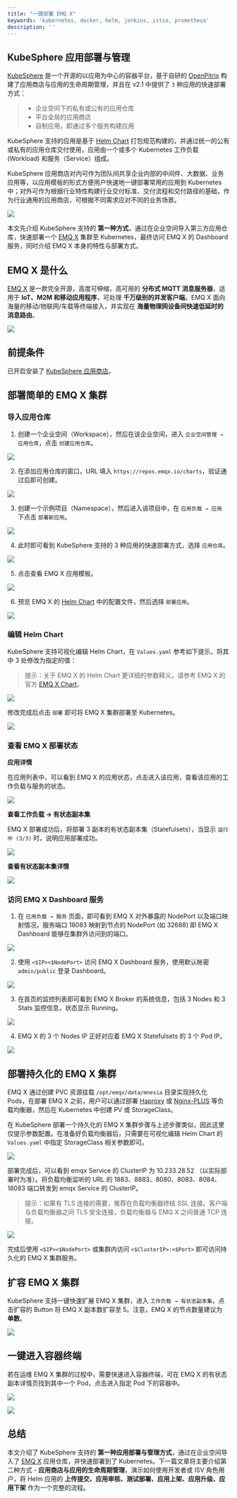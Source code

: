 ```yaml
---
title: "一键部署 EMQ X"
keywords: 'kubernetes, docker, helm, jenkins, istio, prometheus'
description: ''
---
```



## KubeSphere 应用部署与管理

[KubeSphere](https://github.com/kubesphere/kubesphere) 是一个开源的以应用为中心的容器平台，基于自研的 [OpenPitrix](https://openpitrix.io) 构建了应用商店与应用的生命周期管理，并且在 v2.1 中提供了 `3` 种应用的快速部署方式：

> - 企业空间下的私有或公有的应用仓库
> - 平台全局的应用商店
> - 自制应用，即通过多个服务构建应用

KubeSphere 支持的应用是基于 [Helm Chart](https://docs.helm.sh/using_helm) 打包规范构建的，并通过统一的公有或私有的应用仓库交付使用，应用由一个或多个 Kubernetes 工作负载 (Workload) 和服务（Service）组成。

KubeSphere 应用商店对内可作为团队间共享企业内部的中间件、大数据、业务应用等，以应用模板的形式方便用户快速地一键部署常用的应用到 Kubernetes 中；对外可作为根据行业特性构建行业交付标准、交付流程和交付路径的基础，作为行业通用的应用商店，可根据不同需求应对不同的业务场景。

![](https://pek3b.qingstor.com/kubesphere-docs/png/20191025011318.png)

本文先介绍 KubeSphere 支持的 **第一种方式**，通过在企业空间导入第三方应用仓库，快速部署一个 [EMQ X](https://www.emqx.io) 集群至 Kubernetes，最终访问 EMQ X 的 Dashboard 服务，同时介绍 EMQ X 本身的特性与部署方式。

## EMQ X 是什么

[EMQ X](https://github.com/emqx/emqx) 是一款完全开源，高度可伸缩，高可用的 **分布式 MQTT 消息服务器**，适用于 **IoT、M2M 和移动应用程序**，可处理 **千万级别的并发客户端**。EMQ X 面向海量的移动/物联网/车载等终端接入，并实现在 **海量物理网设备间快速低延时的消息路由**。

![](https://pek3b.qingstor.com/kubesphere-docs/png/20191025004214.png)

## 前提条件

已开启安装了 [KubeSphere 应用商店](../../installation/install-openpitrix)。

## 部署简单的 EMQ X 集群

### 导入应用仓库

1. 创建一个企业空间（Workspace），然后在该企业空间，进入 `企业空间管理 → 应用仓库`，点击 `创建应用仓库`。

![](https://pek3b.qingstor.com/kubesphere-docs/png/20191025004747.png)

2. 在添加应用仓库的窗口，URL 填入 `https://repos.emqx.io/charts`，验证通过后即可创建。

![](https://pek3b.qingstor.com/kubesphere-docs/png/20191025004847.png)

3. 创建一个示例项目（Namespace），然后进入该项目中，在 `应用负载 → 应用` 下点击 `部署新应用`。

![](https://pek3b.qingstor.com/kubesphere-docs/png/20191025005210.png)

4. 此时即可看到 KubeSphere 支持的 3 种应用的快速部署方式，选择 `应用仓库`。

![](https://pek3b.qingstor.com/kubesphere-docs/png/20191025005223.png)

5. 点击查看 EMQ X 应用模板。

![](https://pek3b.qingstor.com/kubesphere-docs/png/20191025005341.png)

6. 预览 EMQ X 的 [Helm Chart](https://github.com/emqx/emqx-chart) 中的配置文件，然后选择 `部署应用`。

![](https://pek3b.qingstor.com/kubesphere-docs/png/20191025005439.png)

### 编辑 Helm Chart

KubeSphere 支持可视化编辑 Helm Chart，在 `Values.yaml` 参考如下提示，将其中 3 处修改为指定的值：

> 提示：关于 EMQ X 的 Helm Chart 更详细的参数释义，请参考 EMQ X 的官方 [EMQ X Chart](https://github.com/emqx/emqx-chart)。

<!-- ```yaml
namespace: demo-project # 此处替换为您实际创建的项目名称
···
image: emqx/emqx:v3.2.3 # 指定 image 为 emqx/emqx:v3.2.3
···
service:
  type: NodePort # 将 service 从 ClusterIP 改为 NodePort
···
``` -->

![](https://pek3b.qingstor.com/kubesphere-docs/png/20191025175948.png)

修改完成后点击 `部署` 即可将 EMQ X 集群部署至 Kubernetes。

![](https://pek3b.qingstor.com/kubesphere-docs/png/20191025005829.png)

### 查看 EMQ X 部署状态

**应用详情**

在应用列表中，可以看到 EMQ X 的应用状态，点击进入该应用，查看该应用的工作负载与服务的状态。

![](https://pek3b.qingstor.com/kubesphere-docs/png/20191025010515.png)

**查看工作负载 → 有状态副本集**

EMQ X 部署成功后，将部署 3 副本的有状态副本集（Statefulsets），当显示 `运行中 (3/3)` 时，说明应用部署成功。

![](https://pek3b.qingstor.com/kubesphere-docs/png/20191025010654.png)

**查看有状态副本集详情**

![](https://pek3b.qingstor.com/kubesphere-docs/png/emq-1.gif)

### 访问 EMQ X Dashboard 服务

1. 在 `应用负载 → 服务` 页面，即可看到 EMQ X 对外暴露的 NodePort 以及端口映射情况，服务端口 18083 映射到节点的 NodePort (如 32688) 即 EMQ X Dashboard 能够在集群外访问到的端口。

![](https://pek3b.qingstor.com/kubesphere-docs/png/20191025103211.png)

2. 使用  `<$IP><$NodePort>` 访问 EMQ X Dashboard 服务，使用默认帐密 `admin/public` 登录 Dashboard。

![](https://pek3b.qingstor.com/kubesphere-docs/png/20191025104359.png)

3. 在首页的监控列表即可看到 EMQ X Broker 的系统信息，包括 3 Nodes 和 3 Stats 监控信息，状态显示 Running。

![](https://pek3b.qingstor.com/kubesphere-docs/png/20191025104904.png)

4. EMQ X 的 3 个 Nodes IP 正好对应着 EMQ X Statefulsets 的 3 个 Pod IP。

![](https://pek3b.qingstor.com/kubesphere-docs/png/20191025105350.png)

## 部署持久化的 EMQ X 集群

EMQ X 通过创建 PVC 资源挂载 `/opt/emqx/data/mnesia` 目录实现持久化 Pods，在部署 EMQ X 之前，用户可以通过部署 [Haproxy](http://www.haproxy.org/) 或 [Nginx-PLUS](https://www.nginx.com/products/nginx/) 等负载均衡器，然后在 Kubernetes 中创建 PV 或 StorageClass。

在 KubeSphere 部署一个持久化的 EMQ X 集群步骤与上述步骤类似，因此这里仅提示参数配置。在准备好负载均衡器后，只需要在可视化编辑 Helm Chart 的 `Values.yaml` 中指定 StorageClass 相关参数即可。

<!-- ```yaml
···
namespace: demo-project # 此处替换为您实际创建的项目名称
···
persistence
  enabled=true # 此处设为 true
  ···
  storageClass: local # 可通过 KubeSphere 页面或 kubectl get sc 查看存储类型
  ···
  image: emqx/emqx:v3.2.3 # 指定 image 为 emqx/emqx:v3.2.3
  ···
service:
  type: NodePort # 将 service 从 ClusterIP 改为 NodePort
  ···
  ``` -->

![](https://pek3b.qingstor.com/kubesphere-docs/png/20191025180459.png)

部署完成后，可以看到 emqx Service 的 ClusterIP 为 10.233.28.52 （以实际部署时为准）。将负载均衡监听的 URL 的 1883、8883、8080、8083、8084、18083 端口转发到 emqx Service 的 ClusterIP。



> 提示：如果有 TLS 连接的需要，推荐在负载均衡器终结 SSL 连接。客户端与负载均衡器之间 TLS 安全连接，负载均衡器与 EMQ X 之间普通 TCP 连接。

![](https://pek3b.qingstor.com/kubesphere-docs/png/20191025120216.png)

完成后使用 `<$IP><$NodePort>` 或集群内访问 `<$ClusterIP>:<$Port>` 即可访问持久化的 EMQ X 集群服务。

## 扩容 EMQ X 集群

KubeSphere 支持一键快速扩展 EMQ X 集群，进入 `工作负载 → 有状态副本集`，点击扩容的 Button 将 EMQ X 副本数扩容至 5。注意，EMQ X 的节点数量建议为 **单数**。

![](https://pek3b.qingstor.com/kubesphere-docs/png/20191025114511.png)

## 一键进入容器终端

若在运维 EMQ X 集群的过程中，需要快速进入容器终端，可在 EMQ X 的有状态副本详情页找到其中一个 Pod，点击进入指定 Pod 下的容器中。

![](https://pek3b.qingstor.com/kubesphere-docs/png/20191025115208.png)

![](https://pek3b.qingstor.com/kubesphere-docs/png/20191025115246.png)

## 总结

本文介绍了 KubeSphere 支持的 **第一种应用部署与管理方式**，通过在企业空间导入了 [EMQ X](https://www.emqx.io) 应用仓库，并快速部署到了 Kubernetes。下一篇文章将主要介绍第二种方式 - **应用商店与应用的生命周期管理**，演示如何使用开发者或 ISV 角色用户，将 Helm 应用的 **上传提交、应用审核、测试部署、应用上架、应用升级、应用下架** 作为一个完整的流程。
